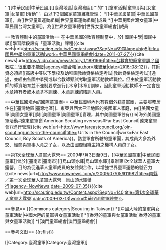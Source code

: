 '''[[中華民國|中華民國]][[臺灣地區|臺灣地區]]'''的'''[[童軍活動|童軍]]與[[女童軍|女童軍]]活動'''，由以下2個國家童軍組織管理：
*[[中華民國童軍|中華民國童軍]]，為[[世界童軍運動組織|世界童軍運動組織]]成員
*[[中華民國台灣女童軍|中華民國台灣女童軍]]，為[[世界女童軍總會|世界女童軍總會]]成員

==教育體制中的童軍活動==
在中華民國的教育體制當中，於[[國民中學|國民中學]]學習階段設有「童軍活動」課程<ref>{{cite web|url=http://scouting.edu.tw/Content.aspx?SeqNo=690&lang=big5|title=國民中學的童軍活動|work=中華民國童軍總會|date=2011-07-27}}</ref><ref>{{cite news|url=https://udn.com/news/story/1/1891966|title=台教會想廢童軍課？國教院：很重要不能廢|agency=聯合報|author=陳智華|date=2016-08-12}}</ref>，其師資必須經[[高級中等以下學校及幼稚園教師資格檢定考試|教師資格檢定考試]]通過，並經由各國中單獨或聯合教師甄試考取童軍活動教師職位。但由於童軍活動教師的師資培育並不強制要求進行[[木章|木章]]訓練，因此童軍活動教師不一定會是木章持有者或木章基本訓練、木章訓練的結訓人員。

==中華民國境內的國際童軍團==
中華民國境內也有數個外籍童軍團，主要服務居住在[[臺灣地區|臺灣地區]]、東亞與西太平洋地區的美國軍人家庭，由[[美國女童軍|美國女童軍]]與[[美國童軍|美國童軍]]管理，其中美國童軍設有{{le|海外美國童軍活動#遠東童軍會|American Scouting overseas#Far East Council|遠東童軍會}}進行管理<ref>{{cite web|url=http://www.fareastcouncil.org/join-scouting/units-in-the-council|title= Units in the Council|work=Far East Council, Boy Scouts of America}}</ref>。該童軍會所轄的童軍團，其成員大多為外交、經商與軍事人員之子女，以及由國際組織主持之機構人員的子女。

==第1次全球華人童軍大露營==
2009年7月3日至9日，[[中華民國童軍|中華民國童軍]]曾於[[臺南市|臺南市]][[烏山頭水庫|烏山頭水庫]]舉辦第1次全球華人童軍大露營，目的為促進華人童軍成員的友誼與合作，以增強世界童軍運動的號召力<ref>{{cite news|url=http://www.nownews.com/n/2009/07/05/911982|title=南縣／第一次全球華人童軍大露營　烏山頭水庫舉行|agency=NowNews|date=2009-07-05}}</ref><ref>{{cite web|url=http://scouting.edu.tw/Content.aspx?SeqNo=140|title=第1次全球華人童軍大露營|date=2009-03-13|work=中華民國童軍總會}}</ref>。

==參見==
{{Commons category|Scouting in Taiwan}}
*[[中國大陸的童軍與女童軍活動|中國大陸的童軍與女童軍活動]]
*[[香港的童軍與女童軍活動|香港的童軍與女童軍活動]]
*[[澳門童軍總會|澳門童軍總會]]

==參考文獻==
{{reflist}}

[[Category:臺灣童軍|Category:臺灣童軍]]